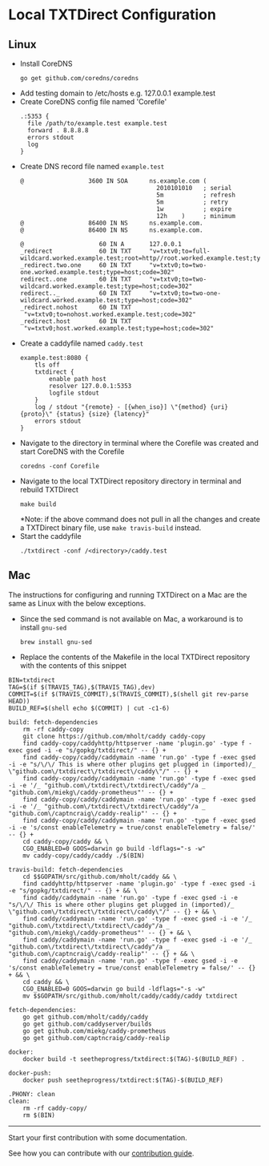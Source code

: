 # Local TXTDirect Configuration
## Linux
* Install CoreDNS
    ```
    go get github.com/coredns/coredns
    ```
* Add testing domain to /etc/hosts e.g. 127.0.0.1 example.test
* Create CoreDNS config file named 'Corefile'
    ```
    .:5353 {
      file /path/to/example.test example.test
      forward . 8.8.8.8
      errors stdout
      log
    }
    ```
* Create DNS record file named `example.test`
    ```
    @                  3600 IN SOA      ns.example.com (
                                          2010101010   ; serial
                                          5m           ; refresh
                                          5m           ; retry
                                          1w           ; expire
                                          12h    )     ; minimum
    @                  86400 IN NS      ns.example.com.
    @                  86400 IN NS      ns.example.com.

    @                     60 IN A       127.0.0.1
    _redirect             60 IN TXT     "v=txtv0;to=full-wildcard.worked.example.test;root=http//root.worked.example.test;type=path;code=302"
    _redirect.two.one     60 IN TXT     "v=txtv0;to=two-one.worked.example.test;type=host;code=302"
    redirect..one         60 IN TXT     "v=txtv0;to=two-wildcard.worked.example.test;type=host;code=302"
    redirect.._           60 IN TXT     "v=txtv0;to=two-one-wildcard.worked.example.test;type=host;code=302"
    _redirect.nohost      60 IN TXT     "v=txtv0;to=nohost.worked.example.test;code=302"
    _redirect.host        60 IN TXT     "v=txtv0;host.worked.example.test;type=host;code=302"
    ```
* Create a caddyfile named `caddy.test`
    ```
    example.test:8080 {
        tls off
        txtdirect {
            enable path host
            resolver 127.0.0.1:5353
            logfile stdout
        }
        log / stdout "{remote} - [{when_iso}] \"{method} {uri} {proto}\" {status} {size} {latency}"
        errors stdout
    }
    ```
* Navigate to the directory in terminal where the Corefile was created and start CoreDNS with the Corefile
    ```
    coredns -conf Corefile
    ```
*  Navigate to the local TXTDirect repository directory in terminal and rebuild TXTDirect
    ```
    make build
    ```
    *Note: if the above command does not pull in all the changes and create a TXTDirect binary file, use `make travis-build` instead.
* Start the caddyfile
    ```
    ./txtdirect -conf /<directory>/caddy.test
    ```

## Mac
The instructions for configuring and running TXTDirect on a Mac are the same as Linux with the below exceptions.

* Since the sed command is not available on Mac, a workaround is to install `gnu-sed`

    ```
    brew install gnu-sed
    ```
* Replace the contents of the Makefile in the local TXTDirect repository with the contents of this snippet
    
```
BIN=txtdirect
TAG=$(if $(TRAVIS_TAG),$(TRAVIS_TAG),dev)
COMMIT=$(if $(TRAVIS_COMMIT),$(TRAVIS_COMMIT),$(shell git rev-parse HEAD))
BUILD_REF=$(shell echo $(COMMIT) | cut -c1-6)

build: fetch-dependencies
	rm -rf caddy-copy
	git clone https://github.com/mholt/caddy caddy-copy
	find caddy-copy/caddyhttp/httpserver -name 'plugin.go' -type f -exec gsed -i -e "s/gopkg/txtdirect/" -- {} +
	find caddy-copy/caddy/caddymain -name 'run.go' -type f -exec gsed -i -e "s/\/\/ This is where other plugins get plugged in (imported)/_ \"github.com\/txtdirect\/txtdirect\/caddy\"/" -- {} +
	find caddy-copy/caddy/caddymain -name 'run.go' -type f -exec gsed -i -e '/_ "github.com\/txtdirect\/txtdirect\/caddy"/a _ "github.com\/miekg\/caddy-prometheus"' -- {} +
	find caddy-copy/caddy/caddymain -name 'run.go' -type f -exec gsed -i -e '/_ "github.com\/txtdirect\/txtdirect\/caddy"/a _ "github.com\/captncraig\/caddy-realip"' -- {} +
	find caddy-copy/caddy/caddymain -name 'run.go' -type f -exec gsed -i -e 's/const enableTelemetry = true/const enableTelemetry = false/' -- {} +
	cd caddy-copy/caddy && \
	CGO_ENABLED=0 GOOS=darwin go build -ldflags="-s -w"
	mv caddy-copy/caddy/caddy ./$(BIN)

travis-build: fetch-dependencies
	cd $$GOPATH/src/github.com/mholt/caddy && \
	find caddyhttp/httpserver -name 'plugin.go' -type f -exec gsed -i -e "s/gopkg/txtdirect/" -- {} + && \
	find caddy/caddymain -name 'run.go' -type f -exec gsed -i -e "s/\/\/ This is where other plugins get plugged in (imported)/_ \"github.com\/txtdirect\/txtdirect\/caddy\"/" -- {} + && \
	find caddy/caddymain -name 'run.go' -type f -exec gsed -i -e '/_ "github.com\/txtdirect\/txtdirect\/caddy"/a _ "github.com\/miekg\/caddy-prometheus"' -- {} + && \
	find caddy/caddymain -name 'run.go' -type f -exec gsed -i -e '/_ "github.com\/txtdirect\/txtdirect\/caddy"/a _ "github.com\/captncraig\/caddy-realip"' -- {} + && \
	find caddy/caddymain -name 'run.go' -type f -exec gsed -i -e 's/const enableTelemetry = true/const enableTelemetry = false/' -- {} + && \
	cd caddy && \
	CGO_ENABLED=0 GOOS=darwin go build -ldflags="-s -w"
	mv $$GOPATH/src/github.com/mholt/caddy/caddy/caddy txtdirect

fetch-dependencies:
	go get github.com/mholt/caddy/caddy
	go get github.com/caddyserver/builds
	go get github.com/miekg/caddy-prometheus
	go get github.com/captncraig/caddy-realip

docker:
	docker build -t seetheprogress/txtdirect:$(TAG)-$(BUILD_REF) .

docker-push:
	docker push seetheprogress/txtdirect:$(TAG)-$(BUILD_REF)

.PHONY: clean
clean:
	rm -rf caddy-copy/
	rm $(BIN)
```
---

Start your first contribution with some documentation.

See how you can contribute with our [contribution guide](/CONTRIBUTING.md).